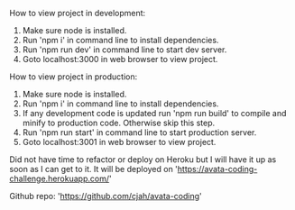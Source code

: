 How to view project in development:
1. Make sure node is installed.
2. Run 'npm i' in command line to install dependencies.
3. Run 'npm run dev' in command line to start dev server.
4. Goto localhost:3000 in web browser to view project.

How to view project in production:
1. Make sure node is installed.
2. Run 'npm i' in command line to install dependencies.
3. If any development code is updated run 'npm run build' to compile and minify to production code. Otherwise skip this step.
3. Run 'npm run start' in command line to start production server.
4. Goto localhost:3001 in web browser to view project.

Did not have time to refactor or deploy on Heroku but I will have it up as soon as I can get to it.
It will be deployed on 'https://avata-coding-challenge.herokuapp.com/'

Github repo: 'https://github.com/cjah/avata-coding'

